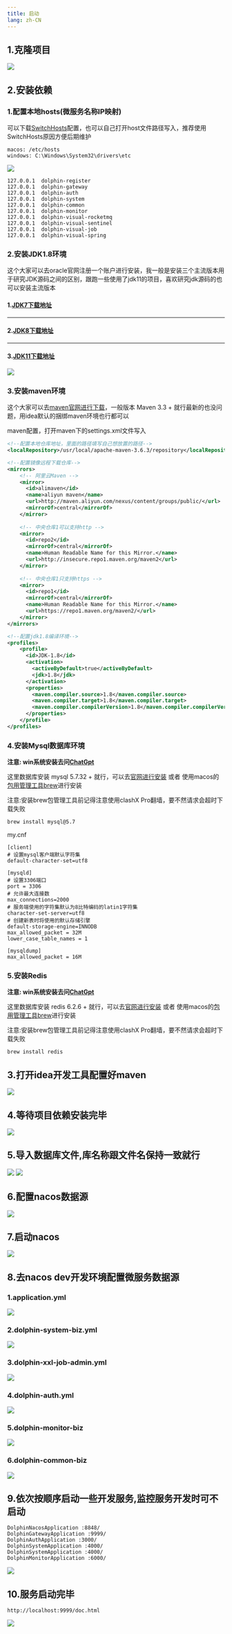 ```yaml
---
title: 启动
lang: zh-CN
---
```


## 1.克隆项目
![](/images/microservice/quickStart/quickStart1.png)

## 2.安装依赖

### 1.配置本地hosts(微服务名称IP映射)
可以下载[SwitchHosts](https://switchhosts.vercel.app/zh)配置，也可以自己打开host文件路径写入，推荐使用SwitchHosts原因方便后期维护
```shell
macos: /etc/hosts
windows: C:\Windows\System32\drivers\etc
```
![](/images/microservice/quickStart/quickStart2.png)
```shell
127.0.0.1  dolphin-register
127.0.0.1  dolphin-gateway
127.0.0.1  dolphin-auth
127.0.0.1  dolphin-system
127.0.0.1  dolphin-common
127.0.0.1  dolphin-monitor
127.0.0.1  dolphin-visual-rocketmq
127.0.0.1  dolphin-visual-sentinel
127.0.0.1  dolphin-visual-job
127.0.0.1  dolphin-visual-spring
```

### 2.安装JDK1.8环境
这个大家可以去oracle官网注册一个账户进行安装，我一般是安装三个主流版本用于研究JDK源码之间的区别，跟跑一些使用了jdk11的项目，喜欢研究jdk源码的也可以安装主流版本

#### 1.[JDK7下载地址](https://www.oracle.com/java/technologies/javase/javase7-archive-downloads.html)
---
#### 2.[JDK8下载地址](https://www.oracle.com/java/technologies/javase/javase8u211-later-archive-downloads.html)
---
#### 3.[JDK11下载地址](https://www.oracle.com/java/technologies/javase/jdk11-archive-downloads.html)
![](/images/microservice/quickStart/quickStart3.png)

### 3.安装maven环境
这个大家可以去[maven官网进行下载](https://maven.apache.org/download.cgi)，一般版本 Maven 3.3 + 就行最新的也没问题，用idea默认的捆绑maven环境也行都可以

maven配置，打开maven下的settings.xml文件写入
```xml
<!--配置本地仓库地址，里面的路径填写自己想放置的路径-->
<localRepository>/usr/local/apache-maven-3.6.3/repository</localRepository>

<!--配置镜像远程下载仓库-->
<mirrors>
    <!-- 阿里云Maven -->
    <mirror>
      <id>alimaven</id>
      <name>aliyun maven</name>
      <url>http://maven.aliyun.com/nexus/content/groups/public/</url>
      <mirrorOf>central</mirrorOf>
    </mirror>
    
    <!-- 中央仓库1可以支持http -->
    <mirror>
      <id>repo2</id>
      <mirrorOf>central</mirrorOf>
      <name>Human Readable Name for this Mirror.</name>
      <url>http://insecure.repo1.maven.org/maven2</url>
    </mirror>
    
    <!-- 中央仓库1只支持https -->
    <mirror>
      <id>repo1</id>
      <mirrorOf>central</mirrorOf>
      <name>Human Readable Name for this Mirror.</name>
      <url>https://repo1.maven.org/maven2/</url>
    </mirror>
</mirrors>

<!--配置jdk1.8编译环境-->
<profiles>
    <profile>
      <id>JDK-1.8</id>
      <activation>
        <activeByDefault>true</activeByDefault>
        <jdk>1.8</jdk>
      </activation>
      <properties>
        <maven.compiler.source>1.8</maven.compiler.source>
        <maven.compiler.target>1.8</maven.compiler.target>
        <maven.compiler.compilerVersion>1.8</maven.compiler.compilerVersion>
      </properties>
    </profile>
</profiles>
```

### 4.安装Mysql数据库环境
**注意: win系统安装去问[ChatGpt](https://chat.openai.com/chat)**

这里数据库安装 mysql 5.7.32 + 就行，可以去[官网进行安装](https://downloads.mysql.com/archives/community/) 或者
使用macos的[包用管理工具brew](https://brew.sh/)进行安装

注意:安装brew包管理工具前记得注意使用clashX Pro翻墙，要不然请求会超时下载失败

```shell
brew install mysql@5.7
```

my.cnf
```shell
[client]
# 设置mysql客户端默认字符集
default-character-set=utf8
 
[mysqld]
# 设置3306端口
port = 3306
# 允许最大连接数
max_connections=2000
# 服务端使用的字符集默认为8比特编码的latin1字符集
character-set-server=utf8
# 创建新表时将使用的默认存储引擎
default-storage-engine=INNODB
max_allowed_packet = 32M
lower_case_table_names = 1

[mysqldump]
max_allowed_packet = 16M
```

### 5.安装Redis
**注意: win系统安装去问[ChatGpt](https://chat.openai.com/chat)**

这里数据库安装 redis 6.2.6 + 就行，可以去[官网进行安装](https://redis.io/download/) 或者
使用macos的[包用管理工具brew](https://brew.sh/)进行安装

注意:安装brew包管理工具前记得注意使用clashX Pro翻墙，要不然请求会超时下载失败

```shell
brew install redis
```

## 3.打开idea开发工具配置好maven
![](/images/microservice/quickStart/quickStart4.png)

## 4.等待项目依赖安装完毕
![](/images/microservice/quickStart/quickStart5.png)

## 5.导入数据库文件,库名称跟文件名保持一致就行
![](/images/microservice/quickStart/quickStart6.png)
![](/images/microservice/quickStart/quickStart7.png)

## 6.配置nacos数据源
![](/images/microservice/quickStart/quickStart8.png)

## 7.启动nacos
![](/images/microservice/quickStart/quickStart9.png)

## 8.去nacos dev开发环境配置微服务数据源

### 1.application.yml
![](/images/microservice/quickStart/quickStart10.png)

### 2.dolphin-system-biz.yml
![](/images/microservice/quickStart/quickStart11.png)

### 3.dolphin-xxl-job-admin.yml
![](/images/microservice/quickStart/quickStart12.png)

### 4.dolphin-auth.yml
![](/images/microservice/quickStart/quickStart13.png)

### 5.dolphin-monitor-biz
![](/images/microservice/quickStart/quickStart14.png)

### 6.dolphin-common-biz
![](/images/microservice/quickStart/quickStart15.png)

## 9.依次按顺序启动一些开发服务,监控服务开发时可不启动
```shell
DolphinNacosApplication :8848/
DolphinGatewayApplication :9999/
DolphinAuthApplication :3000/
DolphinSystemApplication :4000/
DolphinSystemApplication :4000/
DolphinMonitorApplication :6000/
```
![](/images/microservice/quickStart/quickStart16.png)

## 10.服务启动完毕
```shell
http://localhost:9999/doc.html
```
![](/images/microservice/quickStart/quickStart17.png)
